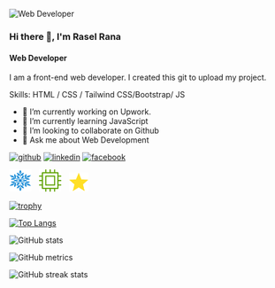 ![Web Developer](https://scontent.fdac22-1.fna.fbcdn.net/v/t39.30808-1/308409834_3174867902779039_2096340924596404070_n.jpg?stp=dst-jpg_s200x200&_nc_cat=100&ccb=1-7&_nc_sid=5f2048&_nc_eui2=AeH_6z7sFmrlSlD0apM43LXzJumXZTWqjdcm6ZdlNaqN1-QbtWeA_oO1Bm13FgA-3pGSP9B0jx9ehVtC47_yJcTg&_nc_ohc=eS18_c27eroAX9Z-YZt&_nc_ht=scontent.fdac22-1.fna&oh=00_AfAP1QOLeJ4le7gJ-_4jgZEfOQMCJ7KHKHsE5XfXTQJV6A&oe=6561F900)
### Hi there 👋,  I'm Rasel Rana
#### Web Developer


I am a front-end web developer.
I created this git to upload my project. 

Skills: HTML / CSS / Tailwind CSS/Bootstrap/ JS

- 🔭 I’m currently working on Upwork. 
- 🌱 I’m currently learning JavaScript 
- 👯 I’m looking to collaborate on Github 
- 💬 Ask me about Web Development 


[<img src='https://cdn.jsdelivr.net/npm/simple-icons@3.0.1/icons/github.svg' alt='github' height='40'>](https://github.com/Rasel7864)  [<img src='https://cdn.jsdelivr.net/npm/simple-icons@3.0.1/icons/linkedin.svg' alt='linkedin' height='40'>](https://www.linkedin.com/in/RaselRana/)  [<img src='https://cdn.jsdelivr.net/npm/simple-icons@3.0.1/icons/facebook.svg' alt='facebook' height='40'>](https://www.facebook.com/RaselRana)  

<a href='https://archiveprogram.github.com/'><img src='https://raw.githubusercontent.com/acervenky/animated-github-badges/master/assets/acbadge.gif' width='40' height='40'></a> <a href='https://docs.github.com/en/developers'><img src='https://raw.githubusercontent.com/acervenky/animated-github-badges/master/assets/devbadge.gif' width='40' height='40'></a> <a href='https://stars.github.com/'><img src='https://raw.githubusercontent.com/acervenky/animated-github-badges/master/assets/starbadge.gif' width='35' height='35'></a> 

[![trophy](https://github-profile-trophy.vercel.app/?username=Rasel7864)](https://github.com/ryo-ma/github-profile-trophy)

[![Top Langs](https://github-readme-stats.vercel.app/api/top-langs/?username=Rasel7864)](https://github.com/anuraghazra/github-readme-stats)

![GitHub stats](https://github-readme-stats.vercel.app/api?username=Rasel7864&show_icons=true&count_private=true)  

![GitHub metrics](https://metrics.lecoq.io/Rasel7864)  

![GitHub streak stats](https://streak-stats.demolab.com/?user=Rasel7864)  

